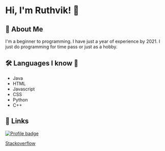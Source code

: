 
# Hi, I'm Ruthvik! 👋


## 🚀 About Me
I'm a beginner to programming. I have just a year of experience by 2021. I just do programming for time pass or just as a hobby. 
## 🛠 Languages I know 📜

- Java
- HTML
- Javascript
- CSS
- Python
- C++
## 🔗 Links
[![Profile badge](https://www.codewars.com/users/RSKL/badges/large)](https://www.codewars.com/users/RSKL)

[Stackoverflow](https://stackoverflow.com/users/17002772/ruthvik)
